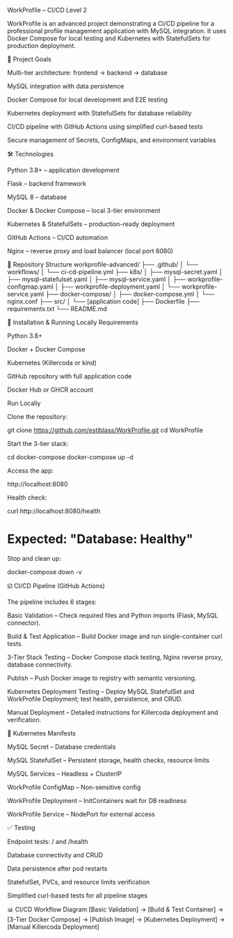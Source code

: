WorkProfile – CI/CD Level 2

WorkProfile is an advanced project demonstrating a CI/CD pipeline for a professional profile management application with MySQL integration. It uses Docker Compose for local testing and Kubernetes with StatefulSets for production deployment.

🎯 Project Goals

Multi-tier architecture: frontend → backend → database

MySQL integration with data persistence

Docker Compose for local development and E2E testing

Kubernetes deployment with StatefulSets for database reliability

CI/CD pipeline with GitHub Actions using simplified curl-based tests

Secure management of Secrets, ConfigMaps, and environment variables

🛠️ Technologies

Python 3.8+ – application development

Flask – backend framework

MySQL 8 – database

Docker & Docker Compose – local 3-tier environment

Kubernetes & StatefulSets – production-ready deployment

GitHub Actions – CI/CD automation

Nginx – reverse proxy and load balancer (local port 8080)

📁 Repository Structure
workprofile-advanced/
├── .github/
│   └── workflows/
│       └── ci-cd-pipeline.yml
├── k8s/
│   ├── mysql-secret.yaml
│   ├── mysql-statefulset.yaml
│   ├── mysql-service.yaml
│   ├── workprofile-configmap.yaml
│   ├── workprofile-deployment.yaml
│   └── workprofile-service.yaml
├── docker-compose/
│   ├── docker-compose.yml
│   └── nginx.conf
├── src/
│   └── [application code]
├── Dockerfile
├── requirements.txt
└── README.md

🚀 Installation & Running Locally
Requirements

Python 3.8+

Docker + Docker Compose

Kubernetes (Killercoda or kind)

GitHub repository with full application code

Docker Hub or GHCR account

Run Locally

Clone the repository:

git clone https://github.com/estiblass/WorkProfile.git
cd WorkProfile


Start the 3-tier stack:

cd docker-compose
docker-compose up -d


Access the app:

http://localhost:8080


Health check:

curl http://localhost:8080/health
# Expected: "Database: Healthy"


Stop and clean up:

docker-compose down -v

☑️ CI/CD Pipeline (GitHub Actions)

The pipeline includes 6 stages:

Basic Validation – Check required files and Python imports (Flask, MySQL connector).

Build & Test Application – Build Docker image and run single-container curl tests.

3-Tier Stack Testing – Docker Compose stack testing, Nginx reverse proxy, database connectivity.

Publish – Push Docker image to registry with semantic versioning.

Kubernetes Deployment Testing – Deploy MySQL StatefulSet and WorkProfile Deployment; test health, persistence, and CRUD.

Manual Deployment – Detailed instructions for Killercoda deployment and verification.

🔧 Kubernetes Manifests

MySQL Secret – Database credentials

MySQL StatefulSet – Persistent storage, health checks, resource limits

MySQL Services – Headless + ClusterIP

WorkProfile ConfigMap – Non-sensitive config

WorkProfile Deployment – InitContainers wait for DB readiness

WorkProfile Service – NodePort for external access

✅ Testing

Endpoint tests: / and /health

Database connectivity and CRUD

Data persistence after pod restarts

StatefulSet, PVCs, and resource limits verification

Simplified curl-based tests for all pipeline stages

📊 CI/CD Workflow Diagram
[Basic Validation] → [Build & Test Container] → [3-Tier Docker Compose] 
→ [Publish Image] → [Kubernetes Deployment] → [Manual Killercoda Deployment]
